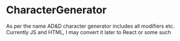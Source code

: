 # CharacterGenerator
As per the name
AD&D character generator includes all modifiers etc.
Currently JS and HTML, I may convert it later to React or some such
